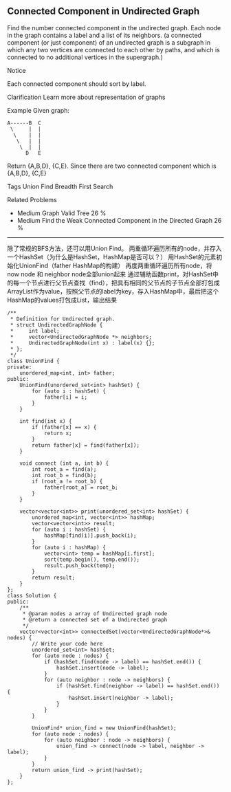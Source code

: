 ## Connected Component in Undirected Graph  ##

Find the number connected component in the undirected graph. Each node in the graph contains a label and a list of its neighbors. (a connected component (or just component) of an undirected graph is a subgraph in which any two vertices are connected to each other by paths, and which is connected to no additional vertices in the supergraph.)

 Notice

Each connected component should sort by label.

Clarification
Learn more about representation of graphs

Example
Given graph:

	A------B  C
	 \     |  | 
	  \    |  |
	   \   |  |
	    \  |  |
	      D   E
Return {A,B,D}, {C,E}. Since there are two connected component which is {A,B,D}, {C,E}

Tags 
Union Find Breadth First Search

Related Problems 

- Medium Graph Valid Tree 26 %
- Medium Find the Weak Connected Component in the Directed Graph 26 %

----------
除了常规的BFS方法，还可以用Union Find。
两重循环遍历所有的node，并存入一个HashSet（为什么是HashSet，HashMap是否可以？）
用HashSet的元素初始化UnionFind（father HashMap的构建）
再度两重循环遍历所有node，将now node 和 neighbor node全部union起来
通过辅助函数print，对HashSet中的每一个节点进行父节点查找（find），把具有相同的父节点的子节点全部打包成ArrayList作为value，按照父节点的label为key，存入HashMap中，最后把这个HashMap的values打包成List，输出结果

	/**
	 * Definition for Undirected graph.
	 * struct UndirectedGraphNode {
	 *     int label;
	 *     vector<UndirectedGraphNode *> neighbors;
	 *     UndirectedGraphNode(int x) : label(x) {};
	 * };
	 */
	class UnionFind {
	private:
	    unordered_map<int, int> father;
	public:
	    UnionFind(unordered_set<int> hashSet) {
	        for (auto i : hashSet) {
	            father[i] = i;
	        }
	    }
	
	    int find(int x) {
	        if (father[x] == x) {
	            return x;
	        }
	        return father[x] = find(father[x]);
	    }
	
	    void connect (int a, int b) {
	        int root_a = find(a);
	        int root_b = find(b);
	        if (root_a != root_b) {
	            father[root_a] = root_b;
	        }
	    }
	
	    vector<vector<int>> print(unordered_set<int> hashSet) {
	        unordered_map<int, vector<int>> hashMap;
	        vector<vector<int>> result;
	        for (auto i : hashSet) {
	            hashMap[find(i)].push_back(i);
	        }
	        for (auto i : hashMap) {
	            vector<int> temp = hashMap[i.first];
	            sort(temp.begin(), temp.end());
	            result.push_back(temp);
	        }
	        return result;
	    }
	};
	class Solution {
	public:
	    /**
	     * @param nodes a array of Undirected graph node
	     * @return a connected set of a Undirected graph
	     */
	    vector<vector<int>> connectedSet(vector<UndirectedGraphNode*>& nodes) {
	        // Write your code here
	        unordered_set<int> hashSet;
	        for (auto node : nodes) {
	            if (hashSet.find(node -> label) == hashSet.end()) {
	                hashSet.insert(node -> label);
	            }
	            for (auto neighbor : node -> neighbors) {
	                if (hashSet.find(neighbor -> label) == hashSet.end()) {
	                    hashSet.insert(neighbor -> label);
	                }
	            }
	        }
	
	        UnionFind* union_find = new UnionFind(hashSet);
	        for (auto node : nodes) {
	            for (auto neighbor : node -> neighbors) {
	                union_find -> connect(node -> label, neighbor -> label);
	            }
	        }
	        return union_find -> print(hashSet);
	    }
	};